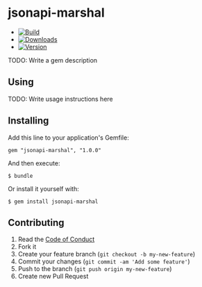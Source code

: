 # jsonapi-marshal

  - [![Build](http://img.shields.io/travis-ci/krainboltgreene/jsonapi-marshal.svg?style=flat-square)](https://travis-ci.org/krainboltgreene/jsonapi-marshal)
  - [![Downloads](http://img.shields.io/gem/dtv/jsonapi-marshal.svg?style=flat-square)](https://rubygems.org/gems/jsonapi-marshal)
  - [![Version](http://img.shields.io/gem/v/jsonapi-marshal.svg?style=flat-square)](https://rubygems.org/gems/jsonapi-marshal)


TODO: Write a gem description


## Using

TODO: Write usage instructions here


## Installing

Add this line to your application's Gemfile:

    gem "jsonapi-marshal", "1.0.0"

And then execute:

    $ bundle

Or install it yourself with:

    $ gem install jsonapi-marshal


## Contributing

  1. Read the [Code of Conduct](/CONDUCT.md)
  2. Fork it
  3. Create your feature branch (`git checkout -b my-new-feature`)
  4. Commit your changes (`git commit -am 'Add some feature'`)
  5. Push to the branch (`git push origin my-new-feature`)
  6. Create new Pull Request
